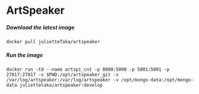 # ArtSpeaker

##### Download the latest image

```
docker pull julietteTaka/artspeaker
```

##### Run the image
```
docker run -td --name artspi_cnt -p 8000:5000 -p 5001:5001 -p 27017:27017 -v $PWD:/opt/artspeaker_git -v /var/log/artspeaker:/var/log/artspeaker -v /opt/mongo-data:/opt/mongo-data juliettetaka/artspeaker:develop
```